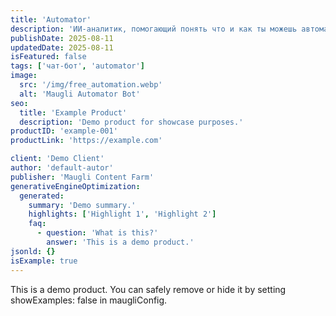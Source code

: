 ```yaml
---
title: 'Automator'
description: 'ИИ-аналитик, помогающий понять что и как ты можешь автоматизировать в бизнесе и сколько сэкономить, внедрив предложенное решение'
publishDate: 2025-08-11
updatedDate: 2025-08-11
isFeatured: false
tags: ['чат-бот', 'automator']
image:
  src: '/img/free_automation.webp'
  alt: 'Maugli Automator Bot'
seo:
  title: 'Example Product'
  description: 'Demo product for showcase purposes.'
productID: 'example-001'
productLink: 'https://example.com'

client: 'Demo Client'
author: 'default-autor'
publisher: 'Maugli Content Farm'
generativeEngineOptimization:
  generated:
    summary: 'Demo summary.'
    highlights: ['Highlight 1', 'Highlight 2']
    faq:
      - question: 'What is this?'
        answer: 'This is a demo product.'
jsonld: {}
isExample: true
---
```

This is a demo product. You can safely remove or hide it by setting showExamples: false in maugliConfig.
